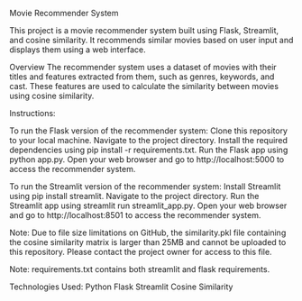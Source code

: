 Movie Recommender System

This project is a movie recommender system built using Flask, Streamlit, and cosine similarity. It recommends similar movies based on user input and displays them using a web interface.

Overview
The recommender system uses a dataset of movies with their titles and features extracted from them, such as genres, keywords, and cast. These features are used to calculate the similarity between movies using cosine similarity.

Instructions:

To run the Flask version of the recommender system:
Clone this repository to your local machine.
Navigate to the project directory.
Install the required dependencies using pip install -r requirements.txt.
Run the Flask app using python app.py.
Open your web browser and go to http://localhost:5000 to access the recommender system.

To run the Streamlit version of the recommender system:
Install Streamlit using pip install streamlit.
Navigate to the project directory.
Run the Streamlit app using streamlit run streamlit_app.py.
Open your web browser and go to http://localhost:8501 to access the recommender system.

Note: Due to file size limitations on GitHub, the similarity.pkl file containing the cosine similarity matrix is larger than 25MB and cannot be uploaded to this repository. Please contact the project owner for access to this file.

Note: requirements.txt contains both streamlit and flask requirements.

Technologies Used:
Python
Flask
Streamlit
Cosine Similarity
